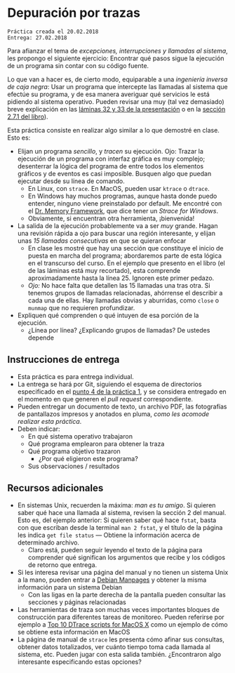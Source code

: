 # Depuración por trazas

    Práctica creada el 20.02.2018
	Entrega: 27.02.2018

Para afianzar el tema de _excepciones, interrupciones y llamadas al
sistema_, les propongo el siguiente ejercicio: Encontrar qué pasos
sigue la ejecución de un programa sin contar con su código fuente.

Lo que van a hacer es, de cierto modo, equiparable a una _ingeniería
inversa de caja negra_: Usar un programa que intercepte las llamadas
al sistema que efectúe su programa, y de esa manera averiguar qué
servicios le está pidiendo al sistema operativo. Pueden revisar una
muy (tal vez demasiado) breve explicación en las
[láminas 32 y 33 de la presentación](http://gwolf.sistop.org/laminas/03-relacion-con-el-hardware.pdf#page=32)
o en la
[sección 2.7.1 del libro](http://sistop.org/pdf/sistemas_operativos.pdf)).

Esta práctica consiste en realizar algo similar a lo que demostré en
clase. Esto es:

- Elijan un programa _sencillo_, y _tracen_ su ejecución. Ojo: Trazar
  la ejecución de un programa con interfaz gráfica es muy complejo;
  desenterrar la lógica del programa de entre todos los elementos
  gráficos y de eventos es casi imposible. Busquen algo que puedan
  ejecutar desde su línea de comando.
    - En Linux, con `strace`. En MacOS, pueden usar `ktrace` o
      `dtrace`.
    - En Windows hay muchos programas, aunque hasta donde puedo
      entender, ninguno viene preinstalado por default. Me encontré
      con el [Dr. Memory Framework](http://drmemory.org/), que dice
      tener un _Strace for Windows_.
    - Obviamente, si encuentran otra herramienta, ¡bienvenida!
- La salida de la ejecución probablemente va a ser _muy_
  grande. Hagan una revisión rápida a ojo para buscar una región
  interesante, y elijan unas _15 llamadas consecutivas_ en que se
  quieran enfocar
    - En clase les mostré que hay una sección que constituye el inicio
      de puesta en marcha del programa; abordaremos parte de esta
      lógica en el transcurso del curso. En el ejemplo que presento en
      el libro (el de las láminas está muy recortado), esta comprende
      aproximadamente hasta la línea 25. Ignoren este primer pedazo.
    - _Ojo:_ No hace falta que detallen las 15 llamadas una tras
      otra. Si tenemos grupos de llamadas relacionadas, ahórrense el
      describir a cada una de ellas. Hay llamadas obvias y aburridas,
      como `close` o `munmap` que no requieren profundizar.
- Expliquen qué comprenden o qué intuyen de esa porción de la
  ejecución.
    - ¿Línea por línea? ¿Explicando grupos de llamadas? De ustedes
      depende

## Instrucciones de entrega

- Esta práctica es para entrega individual.
- La entrega se hará por Git, siguiendo el esquema de directorios
  especificado en el
  [punto 4 de la práctica 1](https://github.com/gwolf/sistop-2018-2/blob/master/practicas/1/README.md),
  y se considera entregado en el momento en que generen el _pull
  request_ correspondiente.
- Pueden entregar un documento de texto, un archivo PDF, las
  fotografías de pantallazos impresos y anotados en pluma, _como les
  acomode realizar esta práctica_.
- Deben indicar:
    - En qué sistema operativo trabajaron
    - Qué programa emplearon para obtener la traza
    - Qué programa objetivo trazaron
        - ¿Por qué eligieron este programa?
    - Sus observaciones / resultados

## Recursos adicionales

- En sistemas Unix, recuerden la máxima: _man es tu amigo_. Si quieren
  saber qué hace una llamada al sistema, revisen la sección 2 del
  manual. Esto es, del ejemplo anterior: Si quieren saber qué hace
  `fstat`, basta con que escriban desde la terminal `man 2 fstat`, y
  el título de la página les indica `get file status` — Obtiene la
  información acerca de determinado archivo.
    - Claro está, pueden seguir leyendo el texto de la página para
      comprender qué significan los argumentos que recibe y los
      códigos de retorno que entrega.
- Si les interesa revisar una página del manual y no tienen un sistema
  Unix a la mano, pueden entrar a
  [Debian Manpages](https://manpages.debian.org/) y obtener la misma
  información para un sistema Debian
    - Con las ligas en la parte derecha de la pantalla pueden
      consultar las secciones y páginas relacionadas
- Las herramientas de traza son muchas veces importantes bloques de
  construcción para diferentes tareas de monitoreo. Pueden referirse
  por ejemplo a
  [Top 10 DTrace scripts for MacOS X](http://dtrace.org/blogs/brendan/2011/10/10/top-10-dtrace-scripts-for-mac-os-x/)
  como un ejemplo de cómo se obtiene esta información en MacOS
- La página de manual de `strace` les presenta cómo afinar sus
  consultas, obtener datos totalizados, ver cuánto tiempo toma cada
  llamada al sistema, etc. Pueden jugar con esta salida
  también. ¿Encontraron algo interesante especificando estas opciones?

